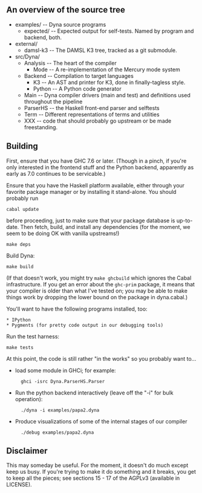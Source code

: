 An overview of the source tree
------------------------------

* examples/            -- Dyna source programs
    *  expected/       -- Expected output for self-tests.  Named by program and backend, both.
* external/
    * damsl-k3         -- The DAMSL K3 tree, tracked as a git submodule.
* src/Dyna/
    * Analysis         -- The heart of the compiler
        * Mode         -- A re-implementation of the Mercury mode system
    * Backend          -- Compilation to target languages
        * K3           -- An AST and printer for K3, done in finally-tagless style.
        * Python       -- A Python code generator
    * Main             -- Dyna compiler drivers (main and test) and definitions used throughout the pipeline
    * ParserHS         -- the Haskell front-end parser and selftests
    * Term             -- Different representations of terms and utilities
    * XXX              -- code that should probably go upstream or be made freestanding.

Building
--------

First, ensure that you have GHC 7.6 or later.  (Though in a pinch, if you're
only interested in the frontend stuff and the Python backend, apparently as
early as 7.0 continues to be servicable.)

Ensure that you have the Haskell platform available, either through your
favorite package manager or by installing it stand-alone.  You should
probably run

    cabal update

before proceeding, just to make sure that your package database is
up-to-date.  Then fetch, build, and install any dependencies (for the
moment, we seem to be doing OK with vanilla upstreams!)

    make deps

Build Dyna:

    make build

(If that doesn't work, you might try `make ghcbuild` which ignores the Cabal
infrastructure.  If you get an error about the `ghc-prim` package, it means
that your compiler is older than what I've tested on; you may be able to
make things work by dropping the lower bound on the package in dyna.cabal.)

You'll want to have the following programs installed, too:

    * IPython
    * Pygments (for pretty code output in our debugging tools)

Run the test harness:

    make tests

At this point, the code is still rather "in the works" so you probably want
to...

* load some module in GHCi; for example:

        ghci -isrc Dyna.ParserHS.Parser

* Run the python backend interactively (leave off the "-i" for bulk
operation):

        ./dyna -i examples/papa2.dyna

* Produce visualizations of some of the internal stages of our compiler

        ./debug examples/papa2.dyna

Disclaimer
----------

This may someday be useful.  For the moment, it doesn't do much except keep
us busy.  If you're trying to make it do something and it breaks, you get to
keep all the pieces; see sections 15 - 17 of the AGPLv3 (available in
LICENSE).

